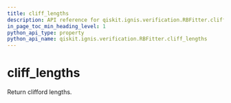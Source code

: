 ```yaml
---
title: cliff_lengths
description: API reference for qiskit.ignis.verification.RBFitter.cliff_lengths
in_page_toc_min_heading_level: 1
python_api_type: property
python_api_name: qiskit.ignis.verification.RBFitter.cliff_lengths
---
```


# cliff\_lengths

Return clifford lengths.

